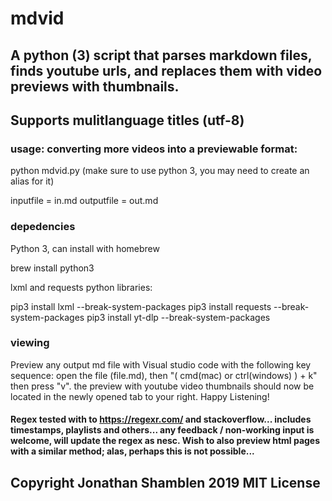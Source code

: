 # mdvid

## A python (3) script that parses markdown files, finds youtube urls, and replaces them with video previews with thumbnails.

## Supports mulitlanguage titles (utf-8)

### usage: converting more videos into a previewable format: 

python mdvid.py (make sure to use python 3, you may need to create an alias for it)

inputfile = in.md
outputfile = out.md

### depedencies

Python 3, can install with homebrew

brew install python3

lxml and requests python libraries:

pip3 install lxml --break-system-packages
pip3 install requests --break-system-packages
pip3 install yt-dlp --break-system-packages

### viewing

Preview any output md file with Visual studio code with the following key sequence: open the file (file.md), then
"( cmd(mac) or ctrl(windows) ) + k" then press "v". the preview with youtube video thumbnails should now be located in the newly opened tab to your right. Happy Listening!

#### Regex tested with to https://regexr.com/ and stackoverflow... includes timestamps, playlists and others... any feedback / non-working input is welcome, will update the regex as nesc. Wish to also preview html pages with a similar method; alas, perhaps this is not possible...

## Copyright Jonathan Shamblen 2019 MIT License

